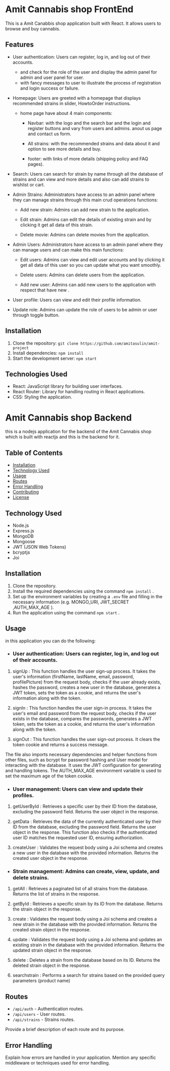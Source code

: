 # Amit Cannabis shop FrontEnd 


This is a Amit Canabbis shop application built with React. It allows users to browse and buy cannabis.

## Features

- User authentication: Users can register, log in, and log out of their accounts.
  - and check for the role of the user and display the admin panel for admin and user panel for user.
  - with fancy messages to user to illustrate the process of registration and login success or failure.
- Homepage: Users are greeted with a homepage that displays recommended strains in slider, HowtoOrder instructions.

  - home page have about 4 main components:

    - Navbar: with the logo and the search bar and the login and register buttons and vary from users and admins.
      anout us page and contact us form.

    - All strains: with the recommended strains and data about it and option to see more details and buy.

    - footer: with links of more details (shipping policy and FAQ pages).

- Search: Users can search for strain by name through all the database of strains and can view and more details and also can add strains to wishlist or cart.

- Admin Strains: Administrators have access to an admin panel where they can manage strains through this main crud operations functions:

  - Add new strain: Admins can add new strain to the application.
  - Edit strain: Admins can edit the details of existing strain and by clicking it get all data of this strain.

  - Delete movie: Admins can delete movies from the application.

- Admin Users: Administrators have access to an admin panel where they can manage users and can make this main functions:

  - Edit users: Admins can view and edit user accounts and by clicking it get all data of this user so you can update what you want smoothly.

  - Delete users: Admins can delete users from the application.

  - Add new user: Admins can add new users to the application with respect that have new .

- User profile: Users can view and edit their profile information.

- Update role: Admins can update the role of users to be admin or user through toggle button.

## Installation

1. Clone the repository: `git clone https://github.com/amitasulin/amit-project`
2. Install dependencies: `npm install`
3. Start the development server: `npm start`

## Technologies Used

- React: JavaScript library for building user interfaces.
- React Router: Library for handling routing in React applications.
- CSS: Styling the application.

# Amit Cannabis shop Backend

this is a nodejs application for the backend of the Amit Cannabis shop which is built with reactjs and this is the backend for it.

## Table of Contents

- [Installation](#installation)
- [Technology Used](#technology-used)
- [Usage](#usage)
- [Routes](#routes)
- [Error Handling](#error-handling)
- [Contributing](#contributing)
- [License](#license)

## Technology Used

- Node.js
- Express.js
- MongoDB
- Mongoose
- JWT (JSON Web Tokens)
- bcryptjs
- Joi

## Installation

1. Clone the repository.
2. Install the required dependencies using the command `npm install` .
3. Set up the environment variables by creating a `.env` file and filling in the necessary information (e.g. MONGO_URI, JWT_SECRET ,AUTH_MAX_AGE ).
4. Run the application using the command `npm start` .

## Usage

in this application you can do the following:

- ### User authentication: Users can register, log in, and log out of their accounts.

1.  signUp : This function handles the user sign-up process. It takes the user's information (firstName, lastName, email, password, profilePicture) from the request body, checks if the user already exists, hashes the password, creates a new user in the database, generates a JWT token, sets the token as a cookie, and returns the user's information along with the token.

2.  signIn : This function handles the user sign-in process. It takes the user's email and password from the request body, checks if the user exists in the database, compares the passwords, generates a JWT token, sets the token as a cookie, and returns the user's information along with the token.

3.  signOut : This function handles the user sign-out process. It clears the token cookie and returns a success message.

The file also imports necessary dependencies and helper functions from other files, such as bcrypt for password hashing and User model for interacting with the database. It uses the JWT configuration for generating and handling tokens. The AUTH_MAX_AGE environment variable is used to set the maximum age of the token cookie.

- ### User management: Users can view and update their profiles.

1.  getUserById : Retrieves a specific user by their ID from the database, excluding the password field. Returns the user object in the response.

2.  getData : Retrieves the data of the currently authenticated user by their ID from the database, excluding the password field. Returns the user object in the response. This function also checks if the authenticated user ID matches the requested user ID, ensuring authorization.

3.  createUser : Validates the request body using a Joi schema and creates a new user in the database with the provided information. Returns the created user object in the response.

- ### Strain management: Admins can create, view, update, and delete strains.

1.  getAll : Retrieves a paginated list of all strains from the database. Returns the list of strains in the response.

2.  getById : Retrieves a specific strain by its ID from the database. Returns the strain object in the response.

3.  create : Validates the request body using a Joi schema and creates a new strain in the database with the provided information. Returns the created strain object in the response.

4.  update : Validates the request body using a Joi schema and updates an existing strain in the database with the provided information. Returns the updated strain object in the response.

5.  delete : Deletes a strain from the database based on its ID. Returns the deleted strain object in the response.

6.  searchstrain : Performs a search for strains based on the provided query parameters (product name)

## Routes

- `/api/auth` - Authentication routes.
- `/api/users` - User routes.
- `/api/strains` - Strains routes.

Provide a brief description of each route and its purpose.

## Error Handling

Explain how errors are handled in your application. Mention any specific middleware or techniques used for error handling.

